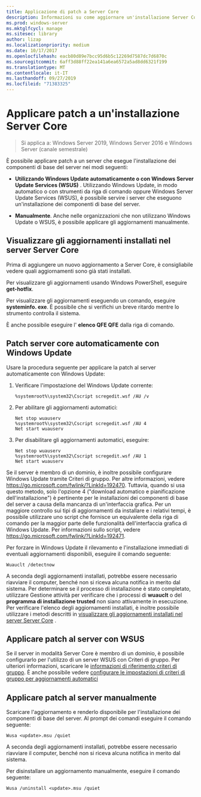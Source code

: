 ```yaml
---
title: Applicazione di patch a Server Core
description: Informazioni su come aggiornare un'installazione Server Core di Windows Server
ms.prod: windows-server
ms.mktglfcycl: manage
ms.sitesec: library
author: lizap
ms.localizationpriority: medium
ms.date: 10/17/2017
ms.openlocfilehash: eacb80d89e7bcc95d6b5c12269d7587dc7d6870c
ms.sourcegitcommit: 6aff3d88ff22ea141a6ea6572a5ad8dd6321f199
ms.translationtype: MT
ms.contentlocale: it-IT
ms.lasthandoff: 09/27/2019
ms.locfileid: "71383325"
---
```

# <a name="patch-a-server-core-installation"></a>Applicare patch a un'installazione Server Core

> Si applica a: Windows Server 2019, Windows Server 2016 e Windows Server (canale semestrale)

È possibile applicare patch a un server che esegue l'installazione dei componenti di base del server nei modi seguenti:

- **Utilizzando Windows Update automaticamente o con Windows Server Update Services (WSUS)** . Utilizzando Windows Update, in modo automatico o con strumenti da riga di comando oppure Windows Server Update Services (WSUS), è possibile servire i server che eseguono un'installazione dei componenti di base del server.

- **Manualmente**. Anche nelle organizzazioni che non utilizzano Windows Update o WSUS, è possibile applicare gli aggiornamenti manualmente.

## <a name="view-the-updates-installed-on-your-server-core-server"></a>Visualizzare gli aggiornamenti installati nel server Server Core
Prima di aggiungere un nuovo aggiornamento a Server Core, è consigliabile vedere quali aggiornamenti sono già stati installati.

Per visualizzare gli aggiornamenti usando Windows PowerShell, eseguire **get-hotfix**.

Per visualizzare gli aggiornamenti eseguendo un comando, eseguire **systeminfo. exe**. È possibile che si verifichi un breve ritardo mentre lo strumento controlla il sistema.

È anche possibile eseguire l' **elenco QFE QFE** dalla riga di comando. 

## <a name="patch-server-core-automatically-with-windows-update"></a>Patch server core automaticamente con Windows Update

Usare la procedura seguente per applicare la patch al server automaticamente con Windows Update:

1. Verificare l'impostazione del Windows Update corrente:
   ```
   %systemroot%\system32\Cscript scregedit.wsf /AU /v 
   ```

2. Per abilitare gli aggiornamenti automatici:

   ```
   Net stop wuauserv 
   %systemroot%\system32\Cscript scregedit.wsf /AU 4 
   Net start wuauserv
   ```  

3. Per disabilitare gli aggiornamenti automatici, eseguire:

   ```
   Net stop wuauserv 
   %systemroot%\system32\Cscript scregedit.wsf /AU 1 
   Net start wuauserv 
   ```

Se il server è membro di un dominio, è inoltre possibile configurare Windows Update tramite Criteri di gruppo. Per altre informazioni, vedere https://go.microsoft.com/fwlink/?LinkId=192470. Tuttavia, quando si usa questo metodo, solo l'opzione 4 ("download automatico e pianificazione dell'installazione") è pertinente per le installazioni dei componenti di base del server a causa della mancanza di un'interfaccia grafica. Per un maggiore controllo sui tipi di aggiornamenti da installare e i relativi tempi, è possibile utilizzare uno script che fornisce un equivalente della riga di comando per la maggior parte delle funzionalità dell'interfaccia grafica di Windows Update. Per informazioni sullo script, vedere https://go.microsoft.com/fwlink/?LinkId=192471.

Per forzare in Windows Update il rilevamento e l'installazione immediati di eventuali aggiornamenti disponibili, eseguire il comando seguente:

```
Wuauclt /detectnow 
```

A seconda degli aggiornamenti installati, potrebbe essere necessario riavviare il computer, benché non si riceva alcuna notifica in merito dal sistema. Per determinare se il processo di installazione è stato completato, utilizzare Gestione attività per verificare che i processi di **wuauclt** o del **programma di installazione trusted** non siano attivamente in esecuzione. Per verificare l'elenco degli aggiornamenti installati, è inoltre possibile utilizzare i metodi descritti in [visualizzare gli aggiornamenti installati nel server Server Core](#view-the-updates-installed-on-your-server-core-server) .

## <a name="patch-the-server-with-wsus"></a>Applicare patch al server con WSUS 

Se il server in modalità Server Core è membro di un dominio, è possibile configurarlo per l'utilizzo di un server WSUS con Criteri di gruppo. Per ulteriori informazioni, scaricare le [informazioni di riferimento criteri di gruppo](https://www.microsoft.com/download/details.aspx?id=25250). È anche possibile vedere [configurare le impostazioni di criteri di gruppo per aggiornamenti automatici](../windows-server-update-services/deploy/4-configure-group-policy-settings-for-automatic-updates.md)

## <a name="patch-the-server-manually"></a>Applicare patch al server manualmente

Scaricare l'aggiornamento e renderlo disponibile per l'installazione dei componenti di base del server.
Al prompt dei comandi eseguire il comando seguente:

```
Wusa <update>.msu /quiet 
```

A seconda degli aggiornamenti installati, potrebbe essere necessario riavviare il computer, benché non si riceva alcuna notifica in merito dal sistema.

Per disinstallare un aggiornamento manualmente, eseguire il comando seguente:

```
Wusa /uninstall <update>.msu /quiet 
```

